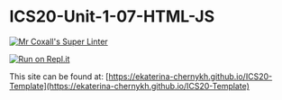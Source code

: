 # ICS20-Unit-1-07-HTML-JS

[![Mr Coxall's Super Linter](https://github.com/ekaterina-chernykh/ICS20-Template/workflows/Mr%20Coxall's%20Super%20Linter/badge.svg)](https://github.com/ekaterina-chernykh/ICS20-Template/actions/)

[![Run on Repl.it](https://repl.it/badge/github/ekaterina-chernykh/ICS20-Template)](https://repl.it/github/ekaterina-chernykh/ICS20-Template)

This site can be found at: [https://ekaterina-chernykh.github.io/ICS20-Template](https://ekaterina-chernykh.github.io/ICS20-Template)
